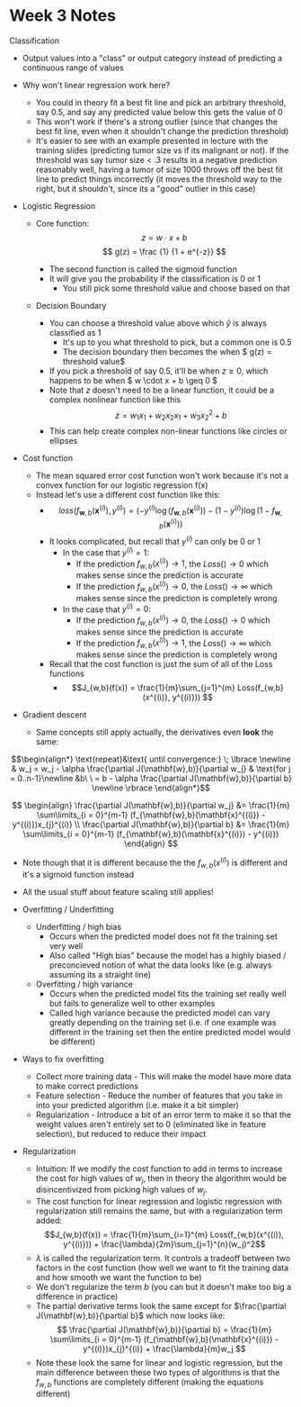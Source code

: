 # Week 3 Notes
Classification
- Output values into a "class" or output category instead of predicting a continuous range of values
- Why won't linear regression work here?
  - You could in theory fit a best fit line and pick an arbitrary threshold, say 0.5, and say any predicted value below this gets the value of 0
  - This won't work if there's a strong outlier (since that changes the best fit line, even when it shouldn't change the prediction threshold)
  - It's easier to see with an example presented in lecture with the training slides (predicting tumor size vs if its malignant or not). If the threshold was say tumor size < .3  results in a negative prediction reasonably well, having a tumor of size 1000 throws off the best fit line to predict things incorrectly (it moves the threshold way to the right, but it shouldn't, since its a "good" outlier in this case)

- Logistic Regression
  - Core function:
    $$ z = w \cdot x + b $$
    $$ g(z) = \frac {1} {1 + e^{-z}} $$

    - The second function is called the sigmoid function
    - It will give you the probability if the classification is 0 or 1
      - You still pick some threshold value and choose based on that

  - Decision Boundary
    - You can choose a threshold value above which $\hat{y}$ is always classified as 1
      - It's up to you what threshold to pick, but a common one is 0.5
      - The decision boundary then becomes the when $ g(z) = threshold value$
    - If you pick a threshold of say 0.5, it'll be when $z \geq 0$, which happens to be when $ w \cdot x + b \geq 0 $
    - Note that $z$ doesn't need to be a linear function, it could be a complex nonlinear function like this
      $$ z = w_1x_1 + w_2x_2x_1 + w_3x_2^2 + b $$
    - This can help create complex non-linear functions like circles or ellipses

- Cost function
  - The mean squared error cost function won't work because it's not a convex function for our logistic regression f(x)
  - Instead let's use a different cost function like this:
    - $$loss(f_{\mathbf{w},b}(\mathbf{x}^{(i)}), y^{(i)}) = (-y^{(i)} \log\left(f_{\mathbf{w},b}\left( \mathbf{x}^{(i)} \right) \right) - \left( 1 - y^{(i)}\right) \log \left( 1 - f_{\mathbf{w},b}\left( \mathbf{x}^{(i)} \right) \right)$$
    - It looks complicated, but recall that $y^{(i)}$ can only be 0 or 1
      - In the case that $y^{(i)} = 1$:
        - If the prediction $f_{w,b}(x^{(i)}) \rightarrow 1$, the $Loss() \rightarrow 0$ which makes sense since the prediction is accurate
        - If the prediction $f_{w,b}(x^{(i)}) \rightarrow 0$, the $Loss() \rightarrow \infty$ which makes sense since the prediction is completely wrong
      - In the case that $y^{(i)} = 0$:
        - If the prediction $f_{w,b}(x^{(i)}) \rightarrow 0$, the $Loss() \rightarrow 0$ which makes sense since the prediction is accurate
        - If the prediction $f_{w,b}(x^{(i)}) \rightarrow 1$, the $Loss() \rightarrow \infty$ which makes sense since the prediction is completely wrong
    - Recall that the cost function is just the sum of all of the Loss functions
      - $$J_{w,b}(f(x)) = \frac{1}{m}\sum_{j=1}^{m} Loss(f_{w,b}(x^{(i)}, y^{(i)})) $$

- Gradient descent
  - Same concepts still apply actually, the derivatives even **look** the same:

$$\begin{align*} \text{repeat}&\text{ until convergence:} \; \lbrace \newline
& w_j = w_j -  \alpha \frac{\partial J(\mathbf{w},b)}{\partial w_j} & \text{for j = 0..n-1}\newline
&b\ \ = b -  \alpha \frac{\partial J(\mathbf{w},b)}{\partial b}  \newline \rbrace
\end{align*}$$


$$
\begin{align}
\frac{\partial J(\mathbf{w},b)}{\partial w_j}  &= \frac{1}{m} \sum\limits_{i = 0}^{m-1} (f_{\mathbf{w},b}(\mathbf{x}^{(i)}) - y^{(i)})x_{j}^{(i)}  \\
\frac{\partial J(\mathbf{w},b)}{\partial b}  &= \frac{1}{m} \sum\limits_{i = 0}^{m-1} (f_{\mathbf{w},b}(\mathbf{x}^{(i)}) - y^{(i)})
\end{align}
$$

  - Note though that it is different because the the $f_{w,b}(x^{(i)})$ is different and it's a sigmoid function instead
  - All the usual stuff about feature scaling still applies!

- Overfitting / Underfitting
  - Underfitting / high bias
    - Occurs when the predicted model does not fit the training set very well
    - Also called "High bias" because the model has a highly biased / preconcieved notion of what the data looks like (e.g. always assuming its a straight line)
  - Overfitting / high variance
    - Occurs when the predicted model fits the training set really well but fails to generalize well to other examples
    - Called high variance because the predicted model can vary greatly depending on the training set (i.e. if one example was different in the training set then the entire predicted model would be different)


- Ways to fix overfitting
  - Collect more training data - This will make the model have more data to make correct predictions
  - Feature selection - Reduce the number of features that you take in into your predicted algorithm (i.e. make it a bit simpler)
  - Regularization - Introduce a bit of an error term to make it so that the weight values aren't entirely set to 0 (eliminated like in feature selection), but reduced to reduce their impact

- Regularization
  - Intuition: If we modify the cost function to add in terms to increase the cost for high values of $w_j$, then in theory the algorithm would be disincentivized from picking high values of $w_j$.
  - The cost function for linear regression and logistic regression with regularization still remains the same, but with a regularization term added:
  $$J_{w,b}(f(x)) = \frac{1}{m}\sum_{i=1}^{m} Loss(f_{w,b}(x^{(i)}, y^{(i)})) + \frac{\lambda}{2m}\sum_{j=1}^{n}(w_j)^2$$
  - $\lambda$ is called the regularization term. It controls a tradeoff between two factors in the cost function (how well we want to fit the training data and how smooth we want the function to be)
  - We don't regularize the term $b$ (you can but it doesn't make too big a difference in practice)
  - The partial derivative terms look the same except for $\frac{\partial J(\mathbf{w},b)}{\partial b}$ which now looks like:
    $$
      \frac{\partial J(\mathbf{w},b)}{\partial b} = \frac{1}{m} \sum\limits_{i = 0}^{m-1} (f_{\mathbf{w},b}(\mathbf{x}^{(i)}) - y^{(i)})x_{j}^{(i)} + \frac{\lambda}{m}w_j
    $$
  - Note these look the same for linear and logistic regression, but the main difference between these two types of algorithms is that the $f_{w,b}$ functions are completely different (making the equations different)
